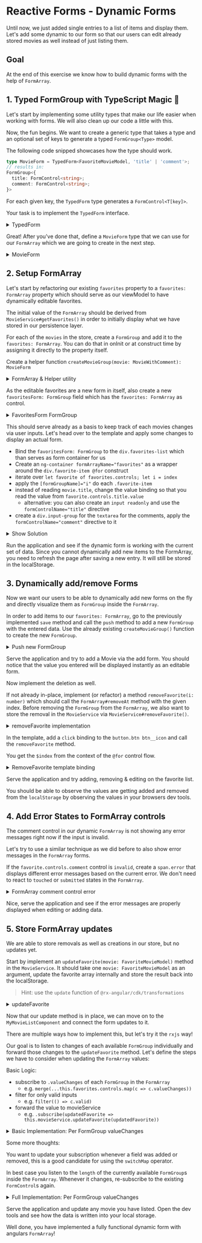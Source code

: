 # Reactive Forms - Dynamic Forms

Until now, we just added single entries to a list of items and display them.
Let's add some dynamic to our form so that our users can edit
already stored movies as well instead of just listing them.

## Goal

At the end of this exercise we know how to build dynamic forms with the help of `FormArray`.

## 1. Typed FormGroup with TypeScript Magic 🧙

Let's start by implementing some utility types that make our life easier when working with forms.
We will also clean up our code a little with this.

Now, the fun begins. We want to create a generic type that takes a type and an optional set of keys
to generate a typed `FormGroup<Type>` model.

The following code snipped showcases how the type should work.

```ts
type MovieForm = TypedForm<FavoriteMovieModel, 'title' | 'comment'>;
// results in: 
FormGroup<{
  title: FormControl<string>;
  comment: FormControl<string>;
}>

```

For each given key, the `TypedForm` type generates a `FormControl<T[key]>`.

Your task is to implement the `TypedForm` interface.

<details>
  <summary>TypedForm</summary>

```ts
type TypedForm<T, K extends keyof T = keyof T> = FormGroup<{
  [key in K]: FormControl<T[key]>;
}>;
```

</details>

Great! After you've done that, define a `MovieForm` type that we can use for our `FormArray` which we are going
to create in the next step.

<details>
  <summary>MovieForm</summary>

```ts
type TypedForm<T, K extends keyof T = keyof T> = FormGroup<{
  [key in K]: FormControl<T[key]>;
}>;

type MovieForm = TypedForm<FavoriteMovieModel>;
/*
  results in: 
  FormGroup<{
    title: FormControl<string>;
    comment: FormControl<string>;
  }>
*/

```

</details>

## 2. Setup FormArray

Let's start by refactoring our existing `favorites` property to a `favorites: FormArray` property which should serve as our viewModel to have dynamically
editable favorites.

The initial value of the `FormArray` should be derived from `MovieService#getFavorites()` in order to initially display
what we have stored in our persistence layer.

For each of the `movies` in the store, create a `FormGroup` and add it to the `favorites: FormArray`. You can do that in
onInit or at construct time by assigning it directly to the property itself.

Create a helper function `createMovieGroup(movie: MovieWithComment): MovieForm`

<details>
    <summary>FormArray & Helper utility</summary>

```ts
//my-movie-list.component.ts


// for easier access to the array
favorites = new FormArray(
    this.movieService
        .getFavorites()
        .map((favorite) => this.createMovieForm(favorite))
);

// convenience function for creating a formGroup for a movie
private createMovieGroup(movie: MovieWithComment): MovieForm {
  return new FormGroup({
    title: new FormControl(movie.title, {
      nonNullable: true,
      validators: Validators.required,
    }),
    comment: new FormControl(movie.comment, {
      nonNullable: true,
      validators: [Validators.required, Validators.minLength(5)],
    }),
  });
}
```

</details>

As the editable favorites are a new form in itself, also create a new `favoritesForm: FormGroup` field
which has the `favorites: FormArray` as control.

<details>
    <summary>FavoritesForm FormGroup</summary>

```ts

favoritesForm = new FormGroup({ favorites: this.favorites });

```
</details>

This should serve already as a basis to keep track of each movies changes via user inputs. Let's head over to the
template and apply some changes to display an actual form.

* Bind the `favoritesForm: FormGroup` to the `div.favorites-list` which than serves as form container for us
* Create an `ng-container formArrayName="favorites"` as a wrapper around the `div.favorite-item @for` construct
* iterate over `let favorite of favorites.controls; let i = index`
* apply the `[formGroupName]="i"` do each `.favorite-item`
* instead of reading `movie.title`, change the value binding so that you read the value from `favorite.controls.title.value`
  * alternative: you can also create an `input readonly` and use the `formControlName="title"` directive
* create a `div.input-group` for the `textarea` for the comments, apply the `formControlName="comment"` directive to it

<details>
    <summary>Show Solution</summary>


```html
<!-- my-movie-list.component.html -->

<!-- FormGroup binding -->
<div class="favorites-list" [formGroup]="favoritesForm">
  <!-- FormArray binding -->
  <ng-container formArrayName="favorites">
    <!-- FormGroup binding -->
    @for (favorite of favorites.controls; track favorite.id) {
      <div class="favorite-item"
           [formGroupName]="$index">
        <span class="favorite-item__title">{{ favorite.controls.title.value }}</span>
        <!-- FormControl binding -->
        <div class="input-group">
          <textarea formControlName="comment"></textarea>
        </div>
        <button class="btn btn__icon"
                (click)="removeFavorite({title: favorite.controls.title.value, comment: favorite.controls.comment.value})">
          <svg-icon name="delete"></svg-icon>
        </button>
      </div>
    }
  </ng-container>
</div>
```
</details>

Run the application and see if the dynamic form is working with the current set of data.
Since you cannot dynamically add new items to the FormArray, you need to refresh the page after saving a new entry.
It will still be stored in the localStorage.

## 3. Dynamically add/remove Forms

Now we want our users to be able to dynamically add new forms on the fly and directly visualize them as `FormGroup`
inside the `FormArray`.

In order to add items to our `favorites: FormArray`, go to the previously implemented `save` method
and call the `push` method to add a new `FormGroup` with the entered data. Use the already existing `createMovieGroup()` 
function to create the new `FormGroup`.

<details>
    <summary>Push new FormGroup</summary>

```ts
// my-movie-list.component.ts


save(): void {
  const favorite = {
    title: this.title.value,
    comment: this.comment.value,
  };
  this.favorites.push(this.createMovieGroup(favorite));
  this.movieService.addFavorite(favorite);
}
```
</details>

Serve the application and try to add a Movie via the add form. You should notice that the value you entered will be
displayed instantly as an editable form.

Now implement the deletion as well.

If not already in-place, implement (or refactor) a method `removeFavorite(i: number)` which should call the `FormArray#removeAt` method
with the given index.
Before removing the `FormGroup` from the `FormArray`, we also want to store the removal in the `MovieService` via `MovieService#removeFavorite()`.

<details>
  <summary>removeFavorite implementation</summary>

```ts
// my-movie-list.component.ts

removeFavorite(i: number): void {
  this.movieService.removeFavorite(this.favorites.controls.at(i).getRawValue());
  this.favorites.removeAt(i);
}
```

</details>

In the template, add a `click` binding to the `button.btn btn__icon` and call the `removeFavorite` method.

You get the `$index` from the context of the `@for` control flow.

<details>
    <summary>RemoveFavorite template binding</summary>

```html
<!-- my-movie-list.component.html -->
@for (favorite of favorites.controls; track favorite.id) {
  <div class="favorite-item"
       [formGroupName]="i">
  
    <!-- controls -->
  
    <button class="btn btn__icon"
            (click)="removeFavorite(i)">
      <svg-icon name="delete"></svg-icon>
    </button>
  </div>
}
```

</details>

Serve the application and try adding, removing & editing on the favorite list.

You should be able to observe the values are getting added and removed from the `localStorage` by observing the
values in your browsers dev tools.

## 4. Add Error States to FormArray controls

The comment control in our dynamic `FormArray` is not showing any error messages right now if the input is invalid.

Let's try to use a similar technique as we did before to also show error messages in the `FormArray` forms.

If the `favorite.controls.comment` control is `invalid`, create a `span.error` that displays different
error messages based on the current error. We don't need to react to `touched` or `submitted` states in the `FormArray`.

<details>
    <summary>FormArray comment control error</summary>

```html

<div class="input-group">
  <textarea formControlName="comment" ></textarea>
  @if (favorite.controls.comment.invalid) {
    <span class="error">
        {{ favorite.controls.comment.hasError('minlength') ? 'Write at least 5 characters' : 'Enter a comment' }}
    </span>
  }
</div>
```
</details>

Nice, serve the application and see if the error messages are properly displayed when editing or adding data.

## 5. Store FormArray updates

We are able to store removals as well as creations in our store, but no updates yet.

Start by implement an `updateFavorite(movie: FavoriteMovieModel)` method in the `MovieService`.
It should take one `movie: FavoriteMovieModel` as an argument, update the favorite array internally and
store the result back into the localStorage.

> Hint: use the `update` function of `@rx-angular/cdk/transformations`

<details>
    <summary>updateFavorite</summary>

```ts
// movie.service.ts

updateFavorite(movie: FavoriteMovieModel) {
  const updated = update(this.getFavorites(), movie, 'title');
  localStorage.setItem('my-movies', JSON.stringify(updated));
}
```
</details>

Now that our update method is in place, we can move on to the `MyMovieListComponent` and connect the form updates
to it.

There are multiple ways how to implement this, but let's try it the `rxjs` way!

Our goal is to listen to changes of each available `FormGroup` individually and forward those changes to
the `updateFavorite` method.
Let's define the steps we have to consider when updating the `FormArray` values:

Basic Logic:

* subscribe to `.valueChanges` of each `FormGroup` in the `FormArray`
  * e.g. `merge(...this.favorites.controls.map(c => c.valueChanges))`
* filter for only valid inputs
  * e.g. `filter(() => c.valid)`
* forward the value to movieService
  * e.g. `.subscribe(updatedFavorite => this.movieService.updateFavorite(updatedFavorite))`

<details>
  <summary>Basic Implementation: Per FormGroup valueChanges</summary>

```ts

ngOnInit() {
  // subscribe to valueChanges of nested FormGroups
  merge(
    ...this.favorites.controls.map((favoriteGrp) =>
      favoriteGrp.valueChanges.pipe(
        // only emit valid changes
        filter(() => favoriteGrp.valid),
        // map to rawValue, as the normal value is `Partial<T>`
        map(() => favoriteGrp.getRawValue())
      )
    ).subscribe((updatedFavorite) => {
      this.movieService.updateFavorite(updatedFavorite);
    });
}

```

</details>

Some more thoughts:

You want to update your subscription whenever a field was added or removed, this is a good candidate for using the `switchMap`
operator.

In best case you listen to the `length` of the currently available `FormGroup`s inside the `FormArray`. Whenever it changes,
re-subscribe to the existing `FormControl`s again.

<details>
  <summary>Full Implementation: Per FormGroup valueChanges</summary>

```ts

ngOnInit() {
  this.favorites.valueChanges
    .pipe(
      // start with current value
      startWith(this.favorites.value),
      // abort when groups were added/removed
      distinctUntilKeyChanged('length'),
      switchMap(() => {
        // subscribe to valueChanges of nested FormGroups
        return merge(
          ...this.favorites.controls.map((favoriteGrp) =>
            favoriteGrp.valueChanges.pipe(
              // only emit valid changes
              filter(() => favoriteGrp.valid),
              // map to rawValue, as the normal value is `Partial<T>`
              map(() => favoriteGrp.getRawValue())
            )
          )
        );
      })
    )
    .subscribe((updatedFavorite) => {
      this.movieService.updateFavorite(updatedFavorite);
    });
}

```

</details>

Serve the application and update any movie you have listed. Open the dev tools and see how the data is written into your
local storage.

Well done, you have implemented a fully functional dynamic form with angulars `FormArray`!

